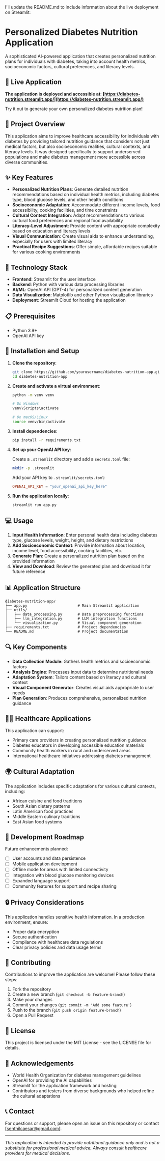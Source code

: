I'll update the README.md to include information about the live deployment on Streamlit:

# Personalized Diabetes Nutrition Application

A sophisticated AI-powered application that creates personalized nutrition plans for individuals with diabetes, taking into account health metrics, socioeconomic factors, cultural preferences, and literacy levels.

## 🚀 Live Application

**The application is deployed and accessible at: [https://diabetes-nutrition.streamlit.app/](https://diabetes-nutrition.streamlit.app/)**

Try it out to generate your own personalized diabetes nutrition plan!

## 🌟 Project Overview

This application aims to improve healthcare accessibility for individuals with diabetes by providing tailored nutrition guidance that considers not just medical factors, but also socioeconomic realities, cultural contexts, and literacy levels. It was designed specifically to support underserved populations and make diabetes management more accessible across diverse communities.

## ✨ Key Features

- **Personalized Nutrition Plans**: Generate detailed nutrition recommendations based on individual health metrics, including diabetes type, blood glucose levels, and other health conditions
- **Socioeconomic Adaptation**: Accommodate different income levels, food accessibility, cooking facilities, and time constraints
- **Cultural Context Integration**: Adapt recommendations to various cultural food preferences and regional food availability
- **Literacy-Level Adjustment**: Provide content with appropriate complexity based on education and literacy levels
- **Visual Communication**: Create visual aids to enhance understanding, especially for users with limited literacy
- **Practical Recipe Suggestions**: Offer simple, affordable recipes suitable for various cooking environments

## 🔧 Technology Stack

- **Frontend**: Streamlit for the user interface
- **Backend**: Python with various data processing libraries
- **AI/ML**: OpenAI API (GPT-4) for personalized content generation
- **Data Visualization**: Matplotlib and other Python visualization libraries
- **Deployment**: Streamlit Cloud for hosting the application

## 📋 Prerequisites

- Python 3.9+
- OpenAI API key

## 🚀 Installation and Setup

1. **Clone the repository**:

   ```bash
   git clone https://github.com/yourusername/diabetes-nutrition-app.git
   cd diabetes-nutrition-app
   ```

2. **Create and activate a virtual environment**:

   ```bash
   python -m venv venv

   # On Windows
   venv\Scripts\activate

   # On macOS/Linux
   source venv/bin/activate
   ```

3. **Install dependencies**:

   ```bash
   pip install -r requirements.txt
   ```

4. **Set up your OpenAI API key**:

   Create a `.streamlit` directory and add a `secrets.toml` file:

   ```bash
   mkdir -p .streamlit
   ```

   Add your API key to `.streamlit/secrets.toml`:

   ```toml
   OPENAI_API_KEY = "your_openai_api_key_here"
   ```

5. **Run the application locally**:
   ```bash
   streamlit run app.py
   ```

## 💻 Usage

1. **Input Health Information**: Enter personal health data including diabetes type, glucose levels, weight, height, and dietary restrictions
2. **Add Socioeconomic Context**: Provide information about location, income level, food accessibility, cooking facilities, etc.
3. **Generate Plan**: Create a personalized nutrition plan based on the provided information
4. **View and Download**: Review the generated plan and download it for future reference

## 📊 Application Structure

```
diabetes-nutrition-app/
├── app.py                       # Main Streamlit application
├── utils/
│   ├── data_processing.py       # Data preprocessing functions
│   ├── llm_integration.py       # LLM integration functions
│   └── visualization.py         # Visual component generation
├── requirements.txt             # Project dependencies
└── README.md                    # Project documentation
```

## 🔍 Key Components

- **Data Collection Module**: Gathers health metrics and socioeconomic factors
- **Analysis Engine**: Processes input data to determine nutritional needs
- **Adaptation System**: Tailors content based on literacy and cultural context
- **Visual Component Generator**: Creates visual aids appropriate to user needs
- **Plan Generation**: Produces comprehensive, personalized nutrition guidance

## 👨‍⚕️ Healthcare Applications

This application can support:

- Primary care providers in creating personalized nutrition guidance
- Diabetes educators in developing accessible education materials
- Community health workers in rural and underserved areas
- International healthcare initiatives addressing diabetes management

## 🌍 Cultural Adaptation

The application includes specific adaptations for various cultural contexts, including:

- African cuisine and food traditions
- South Asian dietary patterns
- Latin American food practices
- Middle Eastern culinary traditions
- East Asian food systems

## 🧠 Development Roadmap

Future enhancements planned:

- [ ] User accounts and data persistence
- [ ] Mobile application development
- [ ] Offline mode for areas with limited connectivity
- [ ] Integration with blood glucose monitoring devices
- [ ] Expanded language support
- [ ] Community features for support and recipe sharing

## 🔒 Privacy Considerations

This application handles sensitive health information. In a production environment, ensure:

- Proper data encryption
- Secure authentication
- Compliance with healthcare data regulations
- Clear privacy policies and data usage terms

## 🤝 Contributing

Contributions to improve the application are welcome! Please follow these steps:

1. Fork the repository
2. Create a new branch (`git checkout -b feature-branch`)
3. Make your changes
4. Commit your changes (`git commit -m 'Add some feature'`)
5. Push to the branch (`git push origin feature-branch`)
6. Open a Pull Request

## 📜 License

This project is licensed under the MIT License - see the LICENSE file for details.

## 🙏 Acknowledgements

- World Health Organization for diabetes management guidelines
- OpenAI for providing the AI capabilities
- Streamlit for the application framework and hosting
- Contributors and testers from diverse backgrounds who helped refine the cultural adaptations

## 📞 Contact

For questions or support, please open an issue on this repository or contact [senthilcaesar@gmail.com].

---

_This application is intended to provide nutritional guidance only and is not a substitute for professional medical advice. Always consult healthcare providers for medical decisions._
